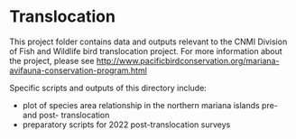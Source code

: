 # Translocation

This project folder contains data and outputs relevant to the CNMI Division
of Fish and Wildlife bird translocation project. For more information about the 
project, please see http://www.pacificbirdconservation.org/mariana-avifauna-conservation-program.html

Specific scripts and outputs of this directory include: 
- plot of species area relationship in the northern mariana islands 
  pre- and post- translocation
- preparatory scripts for 2022 post-translocation surveys